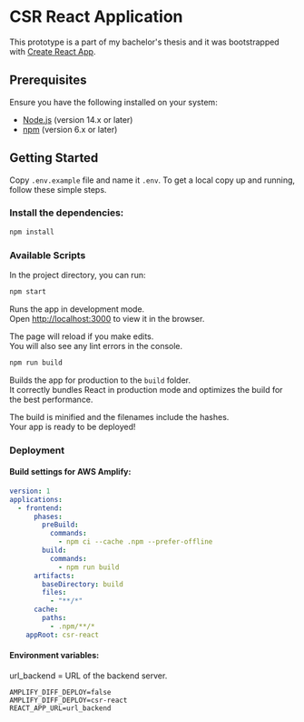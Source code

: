 # CSR React Application

This prototype is a part of my bachelor's thesis and it was bootstrapped with [Create React App](https://github.com/facebook/create-react-app).

## Prerequisites

Ensure you have the following installed on your system:

- [Node.js](https://nodejs.org/en/) (version 14.x or later)
- [npm](https://www.npmjs.com/get-npm) (version 6.x or later)

## Getting Started
Copy `.env.example` file and name it `.env`.
To get a local copy up and running, follow these simple steps.

### Install the dependencies:

```sh
npm install
```

### Available Scripts

In the project directory, you can run:

```sh
npm start
```

Runs the app in development mode.\
Open [http://localhost:3000](http://localhost:3000) to view it in the browser.

The page will reload if you make edits.\
You will also see any lint errors in the console.

```sh
npm run build
```

Builds the app for production to the `build` folder.\
It correctly bundles React in production mode and optimizes the build for the best performance.

The build is minified and the filenames include the hashes.\
Your app is ready to be deployed!

### Deployment

#### Build settings for AWS Amplify:

```yml
version: 1
applications:
  - frontend:
      phases:
        preBuild:
          commands:
            - npm ci --cache .npm --prefer-offline
        build:
          commands:
            - npm run build
      artifacts:
        baseDirectory: build
        files:
          - "**/*"
      cache:
        paths:
          - .npm/**/*
    appRoot: csr-react
```

#### Environment variables:

url_backend = URL of the backend server.

```
AMPLIFY_DIFF_DEPLOY=false
AMPLIFY_DIFF_DEPLOY=csr-react
REACT_APP_URL=url_backend
```
